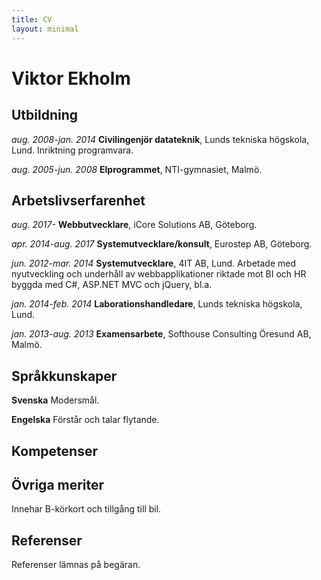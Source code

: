 ```yaml
---
title: CV
layout: minimal
---
```


# Viktor Ekholm

## Utbildning

*aug. 2008-jan. 2014* **Civilingenjör datateknik**, Lunds tekniska högskola, Lund. Inriktning programvara.

*aug. 2005-jun. 2008* **Elprogrammet**, NTI-gymnasiet, Malmö.

## Arbetslivserfarenhet

*aug. 2017-* **Webbutvecklare**, iCore Solutions AB, Göteborg.

*apr. 2014-aug. 2017* **Systemutvecklare/konsult**, Eurostep AB, Göteborg.

*jun. 2012-mar. 2014* **Systemutvecklare**, 4IT AB, Lund. Arbetade med nyutveckling och underhåll av webbapplikationer riktade mot BI och HR byggda med C\#, ASP.NET MVC och jQuery, bl.a.

*jan. 2014-feb. 2014* **Laborationshandledare**, Lunds tekniska högskola, Lund.

*jan. 2013-aug. 2013* **Examensarbete**, Softhouse Consulting Öresund AB, Malmö.

## Språkkunskaper

**Svenska** Modersmål.

**Engelska** Förstår och talar flytande.

## Kompetenser

## Övriga meriter

Innehar B-körkort och tillgång till bil.

## Referenser

Referenser lämnas på begäran.

